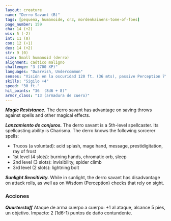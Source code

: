 ```yaml
---
layout: creature
name: "Derro Savant (B)"
tags: [pequena, humanoide, cr3, mordenkainens-tome-of-foes]
page_number: 159
cha: 14 (+2)
wis: 5 (-2)
int: 11 (0)
con: 12 (+1)
dex: 14 (+2)
str: 9 (0)
size: Small humanoid (derro)
alignment: caótico maligno
challenge: "3 (700 XP)"
languages: "Dwarvish, Undercommon"
senses: "Visión en la oscuridad 120 ft. (36 mts), passive Perception 7"
skills: "Sigilo +4"
speed: "30 ft."
hit_points: "36  (8d6 + 8)"
armor_class: "13 (armadura de cuero)"
---
```


***Magic Resistance.*** The derro savant has advantage on saving throws against spells and other magical effects.

***Lanzamiento de conjuros.*** The derro savant is a 5th-level spellcaster. Its spellcasting ability is Charisma. The derro knows the following sorcerer spells:
* Trucos (a voluntad): acid splash, mage hand, message, prestidigitation, ray of frost
* 1st level (4 slots): burning hands, chromatic orb, sleep
* 2nd level (3 slots): invisibility, spider climb
* 3rd level (2 slots): lightning bolt

***Sunlight Sensitivity.*** While in sunlight, the derro savant has disadvantage on attack rolls, as well as on Wisdom (Perception) checks that rely on sight.

### Acciones

***Quarterstaff*** Ataque de arma cuerpo a cuerpo: +1 al ataque, alcance 5 pies, un objetivo. Impacto: 2 (1d6-1) puntos de daño contundente.